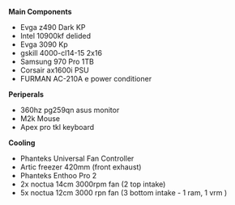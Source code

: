 
**Main Components**
- Evga z490 Dark KP
- Intel 10900kf delided
- Evga 3090 Kp
- gskill 4000-cl14-15 2x16 
- Samsung 970 Pro 1TB
- Corsair ax1600i PSU
- FURMAN AC-210A e power conditioner

**Periperals**
- 360hz pg259qn asus monitor
- M2k Mouse
- Apex pro tkl keyboard

**Cooling**
- Phanteks Universal Fan Controller
- Artic freezer 420mm (front exhaust)
- Phanteks Enthoo Pro 2 
- 2x noctua 14cm 3000rpm fan (2 top intake)
- 5x noctua 12cm 3000 rpn fan (3 bottom intake - 1 ram, 1 vrm )
